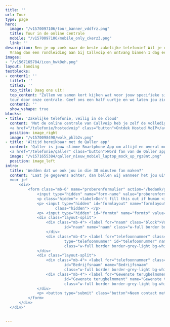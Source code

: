 ```yaml
---
title: ''
url: Tour
type: page
hero:
  image: "/v1570097106/tour_banner_vddfrz.png"
  title: Tour in de online centrale
  mobile: "/v1570097106/mobile_only_ckerz3.png"
  link: ''
description: Ben je op zoek naar de beste zakelijke telefonie? Wil je dit gratis uitproberen?
  Vraag dan een rondleiding aan bij Callvoip en ontvang binnen 1 dag een uitnodiging.
images:
- "/v1567165784/icon_hwk0eh.png"
layout: landing
textblocks:
- content1: ''
  title1: ''
  title2: ''
  top_title: Daag ons uit!
  top_content: "Zullen we samen kort kijken wat voor jouw specifieke situatie de beste telefonieoplossing is? Doen we meteen de grand
  tour door onze centrale. Geef ons een half uurtje en we laten jou zien waarom wij zo enthousiast zijn."
  content2: ''
  show_vshape: true
blocks:
- title: 'Zakelijke telefonie, veilig in de cloud'
  content: 'Met de online centrale van Callvoip heb je zelf de volledige controle over jouw telefonie. Even doorzetten naar je mobiel? Zo geregeld! Elke dag een lunchbandje? Gaat vanzelf! Je kunt onze centrale zonder beperkingen helemaal gratis uitproberen. En onze deskundige hulp krijg je er ook bij!<br><br>
  <a href="/telefonie/hostedvoip" class="button">Ontdek Hosted VoIP</a>'
  position: image_right
  image: "/v1570098498/wolk_pklb2v.png"
- title: 'Altijd bereikbaar met de Qaller app'
  content: 'Qaller is jouw slimme Smartphone App om altijd en overal mobiel bereikbaar te zijn. Want wij weten dat sommige telefoontjes net even te belangrijk zijn om te missen. Bedien jouw online centrale of bel met je vaste, zakelijke nummer op je smartphone.  Mooi werk toch?<br><br>
  <a href="/telefonie/qaller" class="button">Word fan van de Qaller app</a>'
  image: "/v1571655384/qaller_nieuw_mobiel_laptop_mock_up_rgz8nt.png"
  position: image_left
intro:
  title: 'Wedden dat we ook jou in die 30 minuten fan maken?'
  content: 'Laat je gegevens achter, dan bellen wij wanneer het jou uitkomt. Of bel ons nu meteen: 050 82 00 000. Wij maken altijd tijd
  voor je! 
      <div>
          <form class="mb-6" name="proberenformulier" action="/bedank/gratisuitproberen/" accept-charset="UTF-8" method="POST" data-netlify="true">
              <input type="hidden" name="form-name" value="proberenformulier" />
              <p class="hidden"> <label>Don’t fill this out if human <input name="bot-field"> </label> </p>
              <p> <input type="hidden" id="formlayout" name="formlayout" value="d-948a1897e5e645e5b41ed33ccdd3d8bb"
                      class="hidden"> </p>
              <p> <input type="hidden" id="formto" name="formto" value="offerte" class="hidden"> </p>
              <div class="layout-split">
                  <div class="mb-4"> <label for="naam" class="block">Voor- en achternaam</label> <input type="text"
                          id="naam" name="naam" class="w-full border border-grey-light bg-white px-3 py-2 text-base">
                  </div>
                  <div class="mb-4"> <label for="telefoonnummer" class="block">Telefoonnummer <span class="text-red">*</span></label> <input
                          type="telefoonnummer" id="telefoonnummer" name="telefoonnummer"
                          class="w-full border border-grey-light bg-white px-3 py-2 text-base" required=""> </div>
              </div>
              <div class="layout-split">
                  <div class="mb-4"> <label for="telefoonnummer" class="block">Bedrijfsnaam</label> <input type="text"
                          id="Bedrijfsnaam" name="Bedrijfsnaam"
                          class="w-full border border-grey-light bg-white px-3 py-2 text-base"> </div>
                  <div class="mb-4"> <label for="Gewenste terugbelmoment" class="block">Gewenste terugbelmoment</label> <input type="text"
                          id="Gewenste terugbelmoment" name="Gewenste terugbelmoment"
                          class="w-full border border-grey-light bg-white px-3 py-2 text-base"> </div>
              </div>
              <p> <button type="submit" class="button">Neem contact met mij op</button> </p>
          </form>
      </div>
  </div>'
 

---
```

